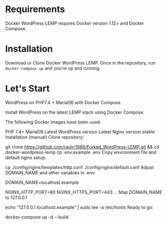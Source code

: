 # Requirements
Docker WordPress LEMP requires Docker version 1.12+ and Docker Compose.

# Installation
Download or Clone Docker WordPress LEMP. Once in the repository, run `docker-compose up` and you're up and running.

# Let's Start
WordPress on PHP7.4 + MariaDB with Docker Compose

Install WordPress on the latest LEMP stack using Docker Compose.

The following Docker images have been used:

PHP 7.4+
MariaDB
Latest WordPress version
Latest Nginx version stable
Installation (manual)
Clone repository:

git clone https://github.com/raulrr1986/Forked_WordPress-LEMP.git && cd docker-wordpress-lemp
cp .env.example .env
Copy environment file and default nginx setup:

cp ./config/nginx/templates/http.conf ./config/nginx/default.conf
Adjust DOMAIN_NAME and other variables in .env:

DOMAIN_NAME=localhost.example

NGINX_HTTP_PORT=80
NGINX_HTTPS_PORT=443
...
Map DOMAIN_NAME to 127.0.0.1

echo "127.0.0.1 localhost.example" | sudo tee -a /etc/hosts
Ready to go:

docker-compose up -d --build
